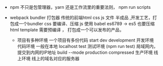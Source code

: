 - npm 不只是包管理器，yarn 
还是工作流里的重要法则，
npm run scripts
- webpack
  bundler 打包器
  传统的前端html css js 文件
  半成品 ,开发工艺，打包成一个bundler
  css 要编译、压缩
  js 使用 babel es6789 -> es5 也要压缩
  html template 需要预编译 ，
  打包成一个可以发布的产品，

  - 项目有多种环境
    一个项目有多份代码
    start dev development 开发环境 代码环境 一般在本地 localhost
    test 测试环境 (npm run test)   局域网内，提交到内网的IP地址
    build --mode production compressed 生产环境 线上环境 线上的域名对应的服务器